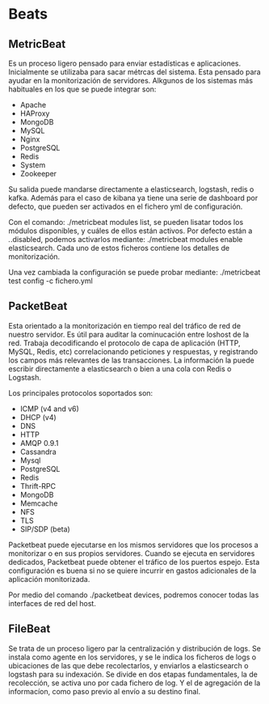 # Beats

## MetricBeat

Es un proceso ligero pensado para enviar estadísticas e aplicaciones. Inicialmente se utilizaba para sacar métrcas del sistema. Esta pensado para ayudar en la monitorización de servidores. Alkgunos de los sistemas más habituales en los que se puede integrar son:

* Apache
* HAProxy
* MongoDB
* MySQL
* Nginx
* PostgreSQL
* Redis
* System
* Zookeeper

Su salida puede mandarse directamente a elasticsearch, logstash, redis o kafka. Además para el caso de kibana ya tiene una serie de dashboard por defecto, que pueden ser activados en el fichero yml de configuración.

Con el comando: ./metricbeat modules list, se pueden lisatar todos los módulos disponibles, y cuáles de ellos están activos. Por defecto están a *.*.disabled, podemos activarlos mediante: ./metricbeat modules enable elasticsearch. Cada uno de estos ficheros contiene los detalles de monitorización.

Una vez cambiada la configuración se puede probar mediante: ./metricbeat test config -c fichero.yml

## PacketBeat

Esta orientado a la monitorización en tiempo real del tráfico de red de nuestro servidor. Es útil para auditar la cominucación entre loshost de la red. Trabaja decodificando el protocolo de capa de aplicación (HTTP, MySQL, Redis, etc) correlacionando peticiones y respuestas, y registrando los campos más relevantes de las transacciones. La información la puede escribir directamente a elasticsearch o bien a una cola con Redis o Logstash. 

Los principales protocolos soportados son:

* ICMP (v4 and v6)
* DHCP (v4)
* DNS
* HTTP
* AMQP 0.9.1
* Cassandra
* Mysql
* PostgreSQL
* Redis
* Thrift-RPC
* MongoDB
* Memcache
* NFS
* TLS
* SIP/SDP (beta)

Packetbeat puede ejecutarse en los mismos servidores que los procesos a monitorizar o en sus propios servidores. Cuando se ejecuta en servidores dedicados, Packetbeat puede obtener el tráfico de los puertos espejo. Esta configuración es buena si no se quiere incurrir en gastos adicionales de la aplicación monitorizada.

Por medio del comando ./packetbeat devices, podremos conocer todas las interfaces de red del host.

## FileBeat

Se trata de un proceso ligero par la centralización y distribución de logs. Se instala como agente en los servidores, y se le indica los ficheros de logs o ubicaciones de las que debe recolectarlos, y enviarlos a elasticsearch o logstash para su indexación. Se divide en dos etapas fundamentales, la de recolección, se activa uno por cada fichero de log. Y el de agregación de la informacíon, como paso previo al envío a su destino final.